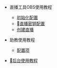 * 直播工具OBS使用教程

  * [初始化配置](live/初始化直播.md)
  * [直播密钥配置](zh-cn/quickstart.md)
  * [创建直播](zh-cn/quickstart.md)
 

* 助教使用教程

  * [配置项](zh-cn/configuration.md)
  

* [后台使用教程](zh-cn/changelog.md)
